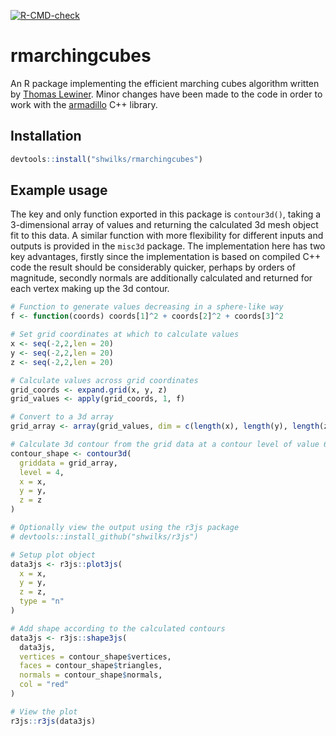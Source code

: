 
<!-- badges: start -->
[![R-CMD-check](https://github.com/shwilks/rmarchingcubes/workflows/R-CMD-check/badge.svg)](https://github.com/shwilks/rmarchingcubes/actions)
<!-- badges: end -->

# rmarchingcubes
An R package implementing the efficient marching cubes algorithm written by [Thomas Lewiner](http://thomas.lewiner.org/publication_page.php﹖pubkey=marching_cubes_jgt.html). Minor changes have been made to the code in order to work with the [armadillo](http://arma.sourceforge.net) C++ library.

## Installation
```r
devtools::install("shwilks/rmarchingcubes")
```

## Example usage
The key and only function exported in this package is `contour3d()`, taking a 3-dimensional array of values and returning the calculated 3d mesh object fit to this data. A similar function with more flexibility for different inputs and outputs is provided in the `misc3d` package. The implementation here has two key advantages, firstly since the implementation is based on compiled C++ code the result should be considerably quicker, perhaps by orders of magnitude, secondly normals are additionally calculated and returned for each vertex making up the 3d contour.

```r
# Function to generate values decreasing in a sphere-like way
f <- function(coords) coords[1]^2 + coords[2]^2 + coords[3]^2

# Set grid coordinates at which to calculate values
x <- seq(-2,2,len = 20)
y <- seq(-2,2,len = 20)
z <- seq(-2,2,len = 20)

# Calculate values across grid coordinates
grid_coords <- expand.grid(x, y, z)
grid_values <- apply(grid_coords, 1, f)

# Convert to a 3d array
grid_array <- array(grid_values, dim = c(length(x), length(y), length(z)))

# Calculate 3d contour from the grid data at a contour level of value 6
contour_shape <- contour3d(
  griddata = grid_array, 
  level = 4,
  x = x,
  y = y,
  z = z
)

# Optionally view the output using the r3js package
# devtools::install_github("shwilks/r3js")

# Setup plot object
data3js <- r3js::plot3js(
  x = x,
  y = y,
  z = z,
  type = "n"
)

# Add shape according to the calculated contours
data3js <- r3js::shape3js(
  data3js,
  vertices = contour_shape$vertices,
  faces = contour_shape$triangles,
  normals = contour_shape$normals,
  col = "red"
)

# View the plot
r3js::r3js(data3js)
```

